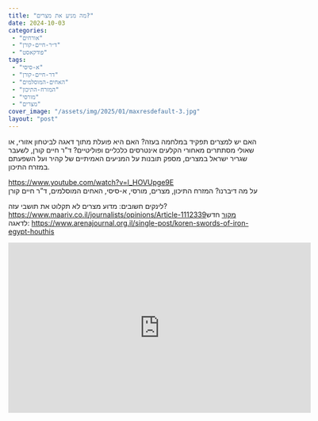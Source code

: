 ```yaml
---
title: "מה מניע את מצרים?"
date: 2024-10-03
categories: 
 - "אורחים"
 - "ד״ר-חיים-קורן"
 - "פודקאסט"
tags: 
 - "א-סיסי"
 - "דר-חיים-קורן"
 - "האחים-המוסלמים"
 - "המזרח-התיכון"
 - "מורסי"
 - "מצרים"
cover_image: "/assets/img/2025/01/maxresdefault-3.jpg"
layout: "post"
---
```


האם יש למצרים תפקיד במלחמה בעזה? האם היא פועלת מתוך דאגה לביטחון אזורי, או שאולי מסתתרים מאחורי הקלעים אינטרסים כלכליים ופוליטיים? ד”ר חיים קורן, לשעבר שגריר ישראל במצרים, מספק תובנות על המניעים האמיתיים של קהיר ועל השפעתם במזרח התיכון.

<https://www.youtube.com/watch?v=l_HOVUpge9E>  
על מה דיברנו? המזרח התיכון, מצרים, מורסי, א-סיסי, האחים המוסלמים, ד”ר חיים קורן

לינקים חשובים: מדוע מצרים לא תקלוט את תושבי עזה? <https://www.maariv.co.il/journalists/opinions/Article-1112339מקור> חדש לדאגה: <https://www.arenajournal.org.il/single-post/koren-swords-of-iron-egypt-houthis>

<iframe width="610" height="343" src="https://www.youtube.com/embed/l_HOVUpge9E" frameborder="0" allow="accelerometer; autoplay; clipboard-write; encrypted-media; gyroscope; picture-in-picture; web-share" referrerpolicy="strict-origin-when-cross-origin" allowfullscreen></iframe>
